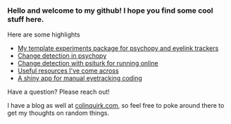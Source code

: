 ### Hello and welcome to my github! I hope you find some cool stuff here.

Here are some highlights

- [My template experiments package for psychopy and eyelink trackers](https://github.com/colinquirk/templateexperiments)
- [Change detection in psychopy](https://github.com/colinquirk/PsychopyChangeDetection)
- [Change detection with psiturk for running online](https://github.com/colinquirk/PsiturkChangeDetection)
- [Useful resources I've come across](https://github.com/colinquirk/useful-resources)
- [A shiny app for manual eyetracking coding](https://github.com/colinquirk/ShinyEyes)

Have a question? Please reach out!

I have a blog as well at [colinquirk.com](colinquirk.com), so feel free to poke around there to get my thoughts on random things.
